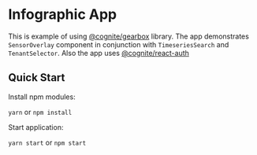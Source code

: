 # Infographic App

This is example of using [@cognite/gearbox](https://github.com/cognitedata/gearbox.js) library.
The app demonstrates `SensorOverlay` component in conjunction with `TimeseriesSearch` and `TenantSelector`.
Also the app uses [@cognite/react-auth](https://github.com/cognitedata/react-auth)

## Quick Start

Install npm modules:

`yarn` or `npm install`

Start application:

`yarn start` or `npm start`
